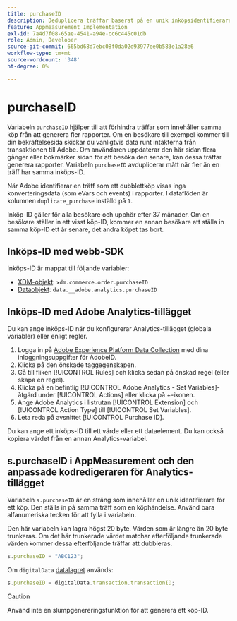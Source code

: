 ```yaml
---
title: purchaseID
description: Deduplicera träffar baserat på en unik inköpsidentifierare.
feature: Appmeasurement Implementation
exl-id: 7a4d7f08-65ae-4541-a94e-cc6c445c01db
role: Admin, Developer
source-git-commit: 665bd68d7ebc08f0da02d93977ee0b583e1a28e6
workflow-type: tm+mt
source-wordcount: '348'
ht-degree: 0%

---
```


# purchaseID

Variabeln `purchaseID` hjälper till att förhindra träffar som innehåller samma köp från att generera fler rapporter. Om en besökare till exempel kommer till din bekräftelsesida skickar du vanligtvis data runt intäkterna från transaktionen till Adobe. Om användaren uppdaterar den här sidan flera gånger eller bokmärker sidan för att besöka den senare, kan dessa träffar generera rapporter. Variabeln `purchaseID` avduplicerar mått när fler än en träff har samma inköps-ID.

När Adobe identifierar en träff som ett dubblettköp visas inga konverteringsdata (som eVars och events) i rapporter. I dataflöden är kolumnen `duplicate_purchase` inställd på `1`.

Inköp-ID gäller för alla besökare och upphör efter 37 månader. Om en besökare ställer in ett visst köp-ID, kommer en annan besökare att ställa in samma köp-ID ett år senare, det andra köpet tas bort.

## Inköps-ID med webb-SDK

Inköps-ID är mappat till följande variabler:

* [XDM-objekt](/help/implement/aep-edge/xdm-var-mapping.md): `xdm.commerce.order.purchaseID`
* [Dataobjekt](/help/implement/aep-edge/data-var-mapping.md): `data.__adobe.analytics.purchaseID`

## Inköps-ID med Adobe Analytics-tillägget

Du kan ange inköps-ID när du konfigurerar Analytics-tillägget (globala variabler) eller enligt regler.

1. Logga in på [Adobe Experience Platform Data Collection](https://experience.adobe.com/data-collection) med dina inloggningsuppgifter för AdobeID.
2. Klicka på den önskade taggegenskapen.
3. Gå till fliken [!UICONTROL Rules] och klicka sedan på önskad regel (eller skapa en regel).
4. Klicka på en befintlig [!UICONTROL Adobe Analytics - Set Variables]-åtgärd under [!UICONTROL Actions] eller klicka på +-ikonen.
5. Ange Adobe Analytics i listrutan [!UICONTROL Extension] och [!UICONTROL Action Type] till [!UICONTROL Set Variables].
6. Leta reda på avsnittet [!UICONTROL Purchase ID].

Du kan ange ett inköps-ID till ett värde eller ett dataelement. Du kan också kopiera värdet från en annan Analytics-variabel.

## s.purchaseID i AppMeasurement och den anpassade kodredigeraren för Analytics-tillägget

Variabeln `s.purchaseID` är en sträng som innehåller en unik identifierare för ett köp. Den ställs in på samma träff som en köphändelse. Använd bara alfanumeriska tecken för att fylla i variabeln.

Den här variabeln kan lagra högst 20 byte. Värden som är längre än 20 byte trunkeras. Om det här trunkerade värdet matchar efterföljande trunkerade värden kommer dessa efterföljande träffar att dubbleras.

```js
s.purchaseID = "ABC123";
```

Om `digitalData` [datalagret](../../prepare/data-layer.md) används:

```js
s.purchaseID = digitalData.transaction.transactionID;
```

>[!CAUTION]
>
>Använd inte en slumpgenereringsfunktion för att generera ett köp-ID.
